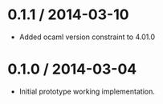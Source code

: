 0.1.1 / 2014-03-10
==================

  * Added ocaml version constraint to 4.01.0

0.1.0 / 2014-03-04
==================

  * Initial prototype working implementation.